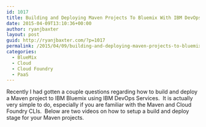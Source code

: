 ```yaml
---
id: 1017
title: Building and Deploying Maven Projects To Bluemix With IBM DevOps Services
date: 2015-04-09T13:10:36+00:00
author: ryanjbaxter
layout: post
guid: http://ryanjbaxter.com/?p=1017
permalink: /2015/04/09/building-and-deploying-maven-projects-to-bluemix-with-ibm-devops-services/
categories:
  - BlueMix
  - Cloud
  - Cloud Foundry
  - PaaS
---
```

Recently I had gotten a couple questions regarding how to build and deploy a Maven project to IBM Bluemix using IBM DevOps Services.  It is actually very simple to do, especially if you are familiar with the Maven and Cloud Foundry CLIs.  Below are two videos on how to setup a build and deploy stage for your Maven projects.

<div class="jetpack-video-wrapper">
  <span class='embed-youtube' style='text-align:center; display: block;'></span>
</div>

&nbsp;

&nbsp;

<div class="jetpack-video-wrapper">
  <span class='embed-youtube' style='text-align:center; display: block;'></span>
</div>